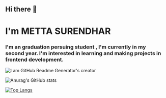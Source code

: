 ## Hi there 👋 
# I'm METTA SURENDHAR

### I'm an graduation persuing student , I'm currently in my second year. I'm interested in learning and making projects in frontend development.


![I am GitHub Readme Generator's creator](https://github.com/MettaSurendhar/MettaSurendhar/blob/main/banner%20image/github%20banner%202.png?raw=true)

![Anurag's GitHub stats](https://github-readme-stats.vercel.app/api?username=mettasurendhar&show_icons=true&theme=dracula#gh-dark-mode-only&include_all_commits=true&card_width=1500px&line_height=75)

[![Top Langs](https://github-readme-stats.vercel.app/api/top-langs/?username=mettasurendhar&langs_count=8&theme=tokyonight#gh-dark-mode-only&card_width=1000px)](https://github.com/mettasurendhar/github-readme-stats)

<!--
**MettaSurendhar/MettaSurendhar** is a ✨ _special_ ✨ repository because its `README.md` (this file) appears on your GitHub profile.

Here are some ideas to get you started:

- 🔭 I’m currently working on ...
- 🌱 I’m currently learning ...
- 👯 I’m looking to collaborate on ...
- 🤔 I’m looking for help with ...
- 💬 Ask me about ...
- 📫 How to reach me: ...
- 😄 Pronouns: ...
- ⚡ Fun fact: ...
-->
